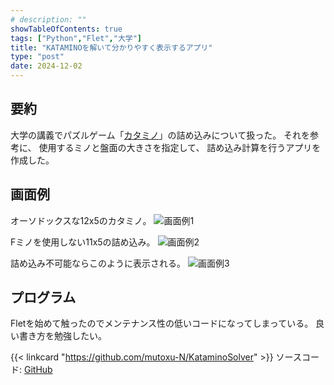 ```yaml
---
# description: ""
showTableOfContents: true
tags: ["Python","Flet","大学"]
title: "KATAMINOを解いて分かりやすく表示するアプリ"
type: "post"
date: 2024-12-02
---
```



## 要約
大学の講義でパズルゲーム「[カタミノ](https://en.gigamic.com/puzzles/104-katamino.html)」の詰め込みについて扱った。
それを参考に、
使用するミノと盤面の大きさを指定して、 
詰め込み計算を行うアプリを作成した。


## 画面例
オーソドックスな12x5のカタミノ。
![画面例1](/Portfolio/images/posts/katamino_app/gui1.png)


Fミノを使用しない11x5の詰め込み。
![画面例2](/Portfolio/images/posts/katamino_app/gui2.png)

詰め込み不可能ならこのように表示される。
![画面例3](/Portfolio/images/posts/katamino_app/gui3.png)

## プログラム
Fletを始めて触ったのでメンテナンス性の低いコードになってしまっている。
良い書き方を勉強したい。

{{< linkcard "https://github.com/mutoxu-N/KataminoSolver" >}}
ソースコード: [GitHub](https://github.com/mutoxu-N/KataminoSolver)